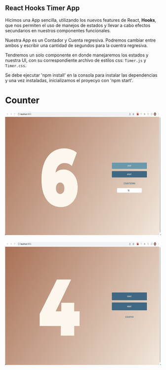 ## React Hooks Timer App

Hicimos una App sencilla, utilizando los nuevos features de React, __Hooks__, que nos permiten el uso de manejos de estados y llevar a cabo efectos secundarios en nuestros componentes funcionales.

Nuestra App es un Contador y Cuenta regresiva. Podremos cambiar entre ambos y escribir una cantidad de segundos para la cuentra regresiva.

Tendremos un solo componente en donde manejaremos los estados y nuestra UI, con su correspondiente archivo de estilos css: `Timer.js` y `Timer.css`. 

Se debe ejecutar 'npm install' en la consola para instalar las dependencias y una vez instaladas, inicializamos el proyecyo con 'npm start'.

# Counter
<p align="center">
  <img height="400" src = "./countdown.png"/>
  <br> </br>
  <img height="400" src = "./counter.png"/>
</p>
